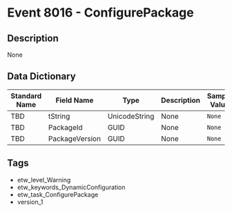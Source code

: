 # Event 8016 - ConfigurePackage

## Description
None

## Data Dictionary
|Standard Name|Field Name|Type|Description|Sample Value|
|---|---|---|---|---|
|TBD|tString|UnicodeString|None|`None`|
|TBD|PackageId|GUID|None|`None`|
|TBD|PackageVersion|GUID|None|`None`|

## Tags
* etw_level_Warning
* etw_keywords_DynamicConfiguration
* etw_task_ConfigurePackage
* version_1